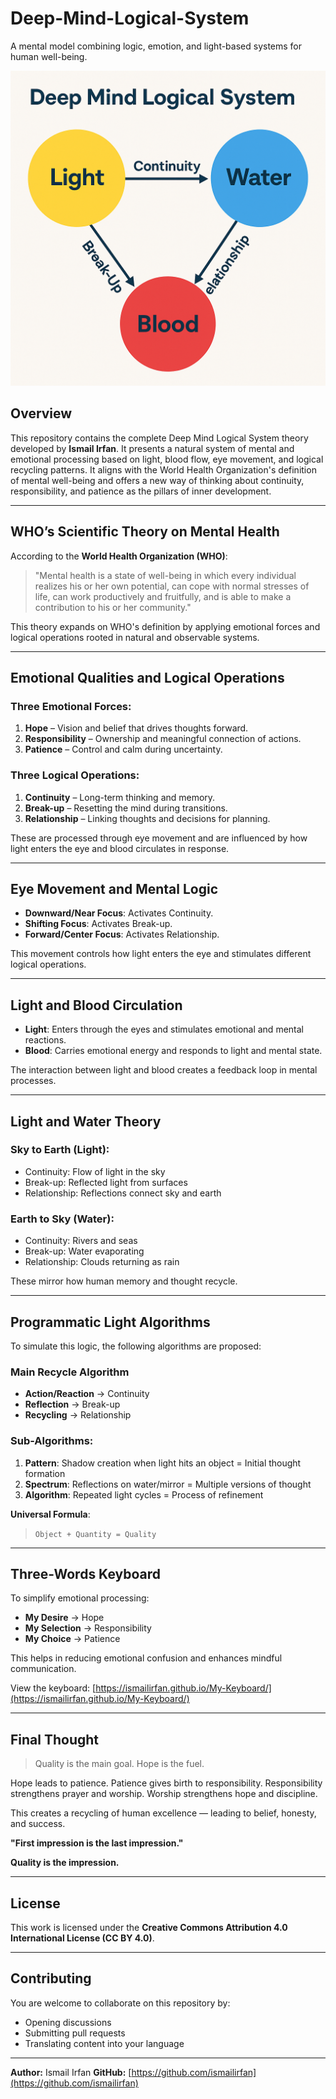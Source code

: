 # Deep-Mind-Logical-System
A mental model combining logic, emotion, and light-based systems for human well-being.

![Deep Mind Logical System](DeepMindLogical.png)

## Overview

This repository contains the complete Deep Mind Logical System theory developed by **Ismail Irfan**. It presents a natural system of mental and emotional processing based on light, blood flow, eye movement, and logical recycling patterns. It aligns with the World Health Organization's definition of mental well-being and offers a new way of thinking about continuity, responsibility, and patience as the pillars of inner development.

---

## WHO’s Scientific Theory on Mental Health

According to the **World Health Organization (WHO)**:

> "Mental health is a state of well-being in which every individual realizes his or her own potential, can cope with normal stresses of life, can work productively and fruitfully, and is able to make a contribution to his or her community."

This theory expands on WHO's definition by applying emotional forces and logical operations rooted in natural and observable systems.

---

## Emotional Qualities and Logical Operations

### Three Emotional Forces:

1. **Hope** – Vision and belief that drives thoughts forward.
2. **Responsibility** – Ownership and meaningful connection of actions.
3. **Patience** – Control and calm during uncertainty.

### Three Logical Operations:

1. **Continuity** – Long-term thinking and memory.
2. **Break-up** – Resetting the mind during transitions.
3. **Relationship** – Linking thoughts and decisions for planning.

These are processed through eye movement and are influenced by how light enters the eye and blood circulates in response.

---

## Eye Movement and Mental Logic

* **Downward/Near Focus**: Activates Continuity.
* **Shifting Focus**: Activates Break-up.
* **Forward/Center Focus**: Activates Relationship.

This movement controls how light enters the eye and stimulates different logical operations.

---

## Light and Blood Circulation

* **Light**: Enters through the eyes and stimulates emotional and mental reactions.
* **Blood**: Carries emotional energy and responds to light and mental state.

The interaction between light and blood creates a feedback loop in mental processes.

---

## Light and Water Theory

### Sky to Earth (Light):

* Continuity: Flow of light in the sky
* Break-up: Reflected light from surfaces
* Relationship: Reflections connect sky and earth

### Earth to Sky (Water):

* Continuity: Rivers and seas
* Break-up: Water evaporating
* Relationship: Clouds returning as rain

These mirror how human memory and thought recycle.

---

## Programmatic Light Algorithms

To simulate this logic, the following algorithms are proposed:

### Main Recycle Algorithm

* **Action/Reaction** → Continuity
* **Reflection** → Break-up
* **Recycling** → Relationship

### Sub-Algorithms:

1. **Pattern**: Shadow creation when light hits an object = Initial thought formation
2. **Spectrum**: Reflections on water/mirror = Multiple versions of thought
3. **Algorithm**: Repeated light cycles = Process of refinement

**Universal Formula**:

> `Object + Quantity = Quality`

---

## Three-Words Keyboard

To simplify emotional processing:

* **My Desire** → Hope
* **My Selection** → Responsibility
* **My Choice** → Patience

This helps in reducing emotional confusion and enhances mindful communication.

View the keyboard: [https://ismailirfan.github.io/My-Keyboard/](https://ismailirfan.github.io/My-Keyboard/)

---

## Final Thought

> Quality is the main goal. Hope is the fuel.

Hope leads to patience.
Patience gives birth to responsibility.
Responsibility strengthens prayer and worship.
Worship strengthens hope and discipline.

This creates a recycling of human excellence — leading to belief, honesty, and success.

**"First impression is the last impression."**

**Quality is the impression.**

---

## License

This work is licensed under the **Creative Commons Attribution 4.0 International License (CC BY 4.0)**.

---

## Contributing

You are welcome to collaborate on this repository by:

* Opening discussions
* Submitting pull requests
* Translating content into your language

---

**Author:** Ismail Irfan
**GitHub:** [https://github.com/ismailirfan](https://github.com/ismailirfan)
